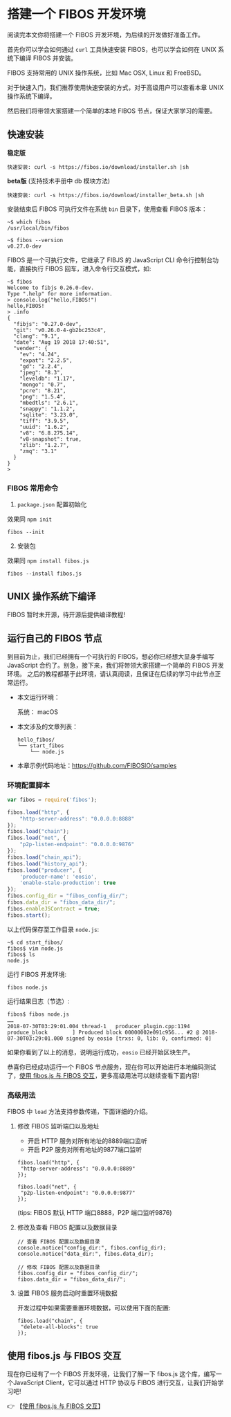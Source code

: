 # 搭建一个 FIBOS 开发环境

阅读完本文你将搭建一个 FIBOS 开发环境，为后续的开发做好准备工作。

首先你可以学会如何通过 `curl` 工具快速安装 FIBOS，也可以学会如何在 UNIX 系统下编译 FIBOS 并安装。

FIBOS 支持常用的 UNIX 操作系统，比如 Mac OSX, Linux 和 FreeBSD。

对于快速入门，我们推荐使用快速安装的方式，对于高级用户可以查看本章 UNIX 操作系统下编译。

然后我们将带领大家搭建一个简单的本地 FIBOS 节点，保证大家学习的需要。

## 快速安装

**稳定版**

```
快速安装: curl -s https://fibos.io/download/installer.sh |sh
```

**beta版** (支持技术手册中 db 模块方法)

```
快速安装: curl -s https://fibos.io/download/installer_beta.sh |sh
```

安装结束后 FIBOS 可执行文件在系统 `bin` 目录下，使用查看 FIBOS 版本：

```
~$ which fibos
/usr/local/bin/fibos

~$ fibos --version
v0.27.0-dev
```

FIBOS 是一个可执行文件，它继承了 FIBJS 的 JavaScript CLI 命令行控制台功能，直接执行 FIBOS 回车，进入命令行交互模式，如:

```
~$ fibos
Welcome to fibjs 0.26.0-dev.
Type ".help" for more information.
> console.log("hello,FIBOS!")
hello,FIBOS!
> .info
{
  "fibjs": "0.27.0-dev",
  "git": "v0.26.0-4-gb2bc253c4",
  "clang": "9.1",
  "date": "Aug 19 2018 17:40:51",
  "vender": {
    "ev": "4.24",
    "expat": "2.2.5",
    "gd": "2.2.4",
    "jpeg": "8.3",
    "leveldb": "1.17",
    "mongo": "0.7",
    "pcre": "8.21",
    "png": "1.5.4",
    "mbedtls": "2.6.1",
    "snappy": "1.1.2",
    "sqlite": "3.23.0",
    "tiff": "3.9.5",
    "uuid": "1.6.2",
    "v8": "6.8.275.14",
    "v8-snapshot": true,
    "zlib": "1.2.7",
    "zmq": "3.1"
  }
}
>
```

### FIBOS 常用命令

1. `package.json` 配置初始化

效果同 `npm init`

```
fibos --init
```

2. 安装包

效果同 `npm install fibos.js`

```
fibos --install fibos.js
```

## UNIX 操作系统下编译

FIBOS 暂时未开源，待开源后提供编译教程!



## 运行自己的 FIBOS 节点

到目前为止，我们已经拥有一个可执行的 FIBOS，想必你已经想大显身手编写 JavaScript 合约了。别急，接下来，我们将带领大家搭建一个简单的 FIBOS 开发环境。
之后的教程都基于此环境，请认真阅读，且保证在后续的学习中此节点正常运行。

- 本文运行环境：

  系统： macOS

- 本文涉及的文章列表：

  ```
  hello_fibos/
  └── start_fibos
      └── node.js
  ```
- 本章示例代码地址：https://github.com/FIBOSIO/samples

### 环境配置脚本

```js
var fibos = require('fibos');

fibos.load("http", {
	"http-server-address": "0.0.0.0:8888"
});
fibos.load("chain");
fibos.load("net", {
	"p2p-listen-endpoint": "0.0.0.0:9876"
});
fibos.load("chain_api");
fibos.load("history_api");
fibos.load("producer", {
    'producer-name': 'eosio',
    'enable-stale-production': true
});
fibos.config_dir = "fibos_config_dir/";
fibos.data_dir = "fibos_data_dir/";
fibos.enableJSContract = true;
fibos.start();
```
以上代码保存至工作目录 `node.js`:

```
~$ cd start_fibos/
fibos$ vim node.js
fibos$ ls
node.js
```

运行 FIBOS 开发环境:

```
fibos node.js
```

运行结果日志（节选）:
```
fibos$ fibos node.js
……
2018-07-30T03:29:01.004 thread-1   producer_plugin.cpp:1194      produce_block        ] Produced block 00000002e091c956... #2 @ 2018-07-30T03:29:01.000 signed by eosio [trxs: 0, lib: 0, confirmed: 0]
```

如果你看到了以上的消息，说明运行成功，`eosio` 已经开始区块生产。

恭喜你已经成功运行一个 FIBOS 节点服务，现在你可以开始进行本地编码测试了，[使用 fibos.js 与 FIBOS 交互](fibosjs.md)，更多高级用法可以继续查看下面内容!

### 高级用法

FIBOS 中 `load` 方法支持参数传递，下面详细的介绍。

1. 修改 FIBOS 监听端口以及地址

   - 开启 HTTP 服务对所有地址的8889端口监听
   - 开启 P2P 服务对所有地址的9877端口监听

   ```
   fibos.load("http", {
   	"http-server-address": "0.0.0.0:8889"
   });
   
   fibos.load("net", {
   	"p2p-listen-endpoint": "0.0.0.0:9877"
   });
   ```

   (tips: FIBOS 默认 HTTP 端口8888，P2P 端口监听9876)


2. 修改及查看 FIBOS 配置以及数据目录

   ```
   // 查看 FIBOS 配置以及数据目录
   console.notice("config_dir:", fibos.config_dir);
   console.notice("data_dir:", fibos.data_dir);
    
   // 修改 FIBOS 配置以及数据目录
   fibos.config_dir = "fibos_config_dir/";
   fibos.data_dir = "fibos_data_dir/";
   ```

3. 设置 FIBOS 服务启动时重置环境数据

   开发过程中如果需要重置环境数据，可以使用下面的配置:

   ```
   fibos.load("chain", {
   	"delete-all-blocks": true
   });
   ```

## 使用 fibos.js 与 FIBOS 交互
现在你已经有了一个 FIBOS 开发环境，让我们了解一下 fibos.js 这个库，编写一个JavaScript Client，它可以通过 HTTP 协议与 FIBOS 进行交互，让我们开始学习吧!

👉 【[使用 fibos.js 与 FIBOS 交互](fibosjs.md)】

